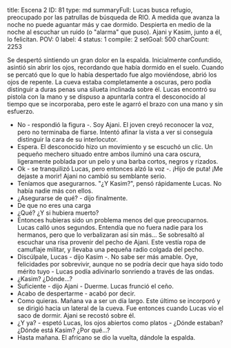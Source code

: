title:          Escena 2
ID:             81
type:           md
summaryFull:    Lucas busca refugio, preocupado por las patrullas de búsqueda de RIO. A medida que avanza la noche no puede aguantar más y cae dormido. Despierta en medio de la noche al escuchar un ruido (o "alarma" que puso). Ajani y Kasim, junto a él, lo felicitan.
POV:            0
label:          4
status:         1
compile:        2
setGoal:        500
charCount:      2253


Se despertó sintiendo un gran dolor en la espalda. Inicialmente confundido, asintió sin abrir los ojos, recordando que había dormido en el suelo.
Cuando se percató que lo que lo había despertado fue algo moviéndose, abrió los ojos de repente.
La cueva estaba completamente a oscuras, pero podía distinguir a duras penas una silueta inclinada sobre él.
Lucas encontró su pistola con la mano y se dispuso a apuntarla contra el desconocido al tiempo que se incorporaba, pero este le agarró el brazo con una mano y sin esfuerzo.
- No - respondió la figura -. Soy Ajani.
El joven creyó reconocer la voz, pero no terminaba de fiarse. Intentó afinar la vista a ver si conseguía distinguir la cara de su interlocutor.
- Espera.
El desconocido hizo un movimiento y se escuchó un clic. Un pequeño mechero situado entre ambos iluminó una cara oscura, ligeramente poblada por un pelo y una barba cortos, negros y rizados.
- Ok - se tranquilizó Lucas, pero entonces alzó la voz -. ¡Hijo de puta! ¡Me dejaste a morir!
Ajani no cambió su semblante serio.
- Teníamos que asegurarnos.
"¿Y Kasim?", pensó rápidamente Lucas. No había nadie más con ellos.
- ¿Asegurarse de qué? - dijo finalmente.
- De que no eres una carga
- ¿Qué? ¿Y si hubiera muerto?
- Entonces hubieras sido un problema menos del que preocuparnos.
Lucas calló unos segundos. Entendía que no fuera nadie para los hermanos, pero que lo verbalizaran así sin más...
Se sobresaltó al escuchar una risa provenir del pecho de Ajani. Este vestía ropa de camuflaje militar, y llevaba una pequeña radio colgada del pecho.
- Discúlpale, Lucas - dijo Kasim -. No sabe ser más amable. Oye, felicidades por sobrevivir, aunque no se podría decir que haya sido todo mérito tuyo - Lucas podía adivinarlo sonriendo a través de las ondas.
- ¿Kasim? ¿Dónde...?
- Suficiente - dijo Ajani - Duerme.
Lucas frunció el ceño.
- Acabo de despertarme - acabó por decir.
- Como quieras. Mañana va a ser un día largo.
Este último se incorporó y se dirigió hacia un lateral de la cueva. Fue entonces cuando Lucas vio el saco de dormir. Ajani se recostó sobre él.
- ¿Y ya? - espetó Lucas, los ojos abiertos como platos - ¿Dónde estaban? ¿Dónde está Kasim? ¿Por qué...?
- Hasta mañana.
El africano se dio la vuelta, dándole la espalda.